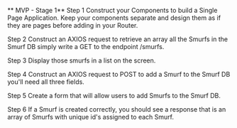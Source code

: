 ** MVP - Stage 1**
Step 1
Construct your Components to build a Single Page Application. Keep your components separate and design them as if they are pages before adding in your Router.


Step 2
 Construct an AXIOS request to retrieve an array all the Smurfs in the Smurf DB simply write a GET to the endpoint /smurfs.

Step 3
 Display those smurfs in a list on the screen.

Step 4
 Construct an AXIOS request to POST to add a Smurf to the Smurf DB you'll need all three fields.

Step 5
 Create a form that will allow users to add Smurfs to the Smurf DB.

Step 6
 If a Smurf is created correctly, you should see a response that is an array of Smurfs with unique id's assigned to each Smurf.
